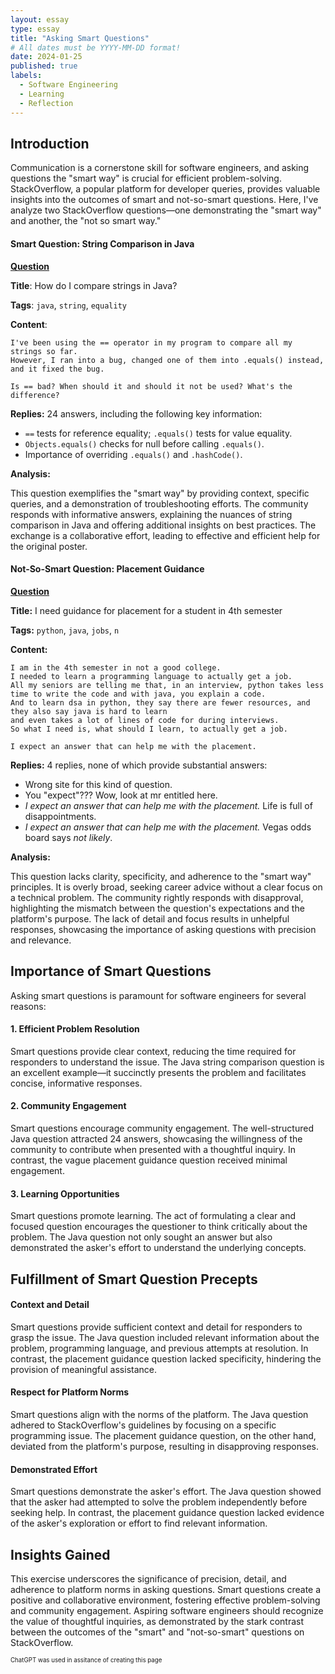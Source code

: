 ```yaml
---
layout: essay
type: essay
title: "Asking Smart Questions"
# All dates must be YYYY-MM-DD format!
date: 2024-01-25
published: true
labels:
  - Software Engineering
  - Learning
  - Reflection
---
```



## Introduction

Communication is a cornerstone skill for software engineers, and asking questions the "smart way" is crucial for efficient problem-solving. StackOverflow, a popular platform for developer queries, provides valuable insights into the outcomes of smart and not-so-smart questions. Here, I've analyze two StackOverflow questions—one demonstrating the "smart way" and another, the "not so smart way."

#### Smart Question: String Comparison in Java
<ins>**[Question](https://stackoverflow.com/questions/513832/how-do-i-compare-strings-in-java)**</ins>

**Title**: How do I compare strings in Java?

**Tags**: `java`, `string`, `equality`

**Content**:

```
I've been using the == operator in my program to compare all my strings so far. 
However, I ran into a bug, changed one of them into .equals() instead, and it fixed the bug.

Is == bad? When should it and should it not be used? What's the difference?
```
**Replies:**
24 answers, including the following key information:
-  `==` tests for reference equality; `.equals()` tests for value equality.
-  `Objects.equals()` checks for null before calling `.equals()`.
- Importance of overriding `.equals()` and `.hashCode()`.

**Analysis:**

This question exemplifies the "smart way" by providing context, specific queries, and a demonstration of troubleshooting efforts. The community responds with informative answers, explaining the nuances of string comparison in Java and offering additional insights on best practices. The exchange is a collaborative effort, leading to effective and efficient help for the original poster.

#### Not-So-Smart Question: Placement Guidance
<ins>**[Question](https://stackoverflow.com/questions/77884100/i-need-guidance-for-placement-for-student-in-4th-semester)**</ins>

**Title:** I need guidance for placement for a student in 4th semester

**Tags:** `python`, `java`, `jobs`, `n`

**Content:**

```
I am in the 4th semester in not a good college. 
I needed to learn a programming language to actually get a job. 
All my seniors are telling me that, in an interview, python takes less time to write the code and with java, you explain a code. 
And to learn dsa in python, they say there are fewer resources, and they also say java is hard to learn 
and even takes a lot of lines of code for during interviews. 
So what I need is, what should I learn, to actually get a job.

I expect an answer that can help me with the placement.
```
**Replies:**
4 replies, none of which provide substantial answers:
- Wrong site for this kind of question.
- You "expect"??? Wow, look at mr entitled here.
- _I expect an answer that can help me with the placement._ Life is full of disappointments.
- _I expect an answer that can help me with the placement._ Vegas odds board says _not likely_.

**Analysis:**

This question lacks clarity, specificity, and adherence to the "smart way" principles. It is overly broad, seeking career advice without a clear focus on a technical problem. The community rightly responds with disapproval, highlighting the mismatch between the question's expectations and the platform's purpose. The lack of detail and focus results in unhelpful responses, showcasing the importance of asking questions with precision and relevance.

## Importance of Smart Questions
Asking smart questions is paramount for software engineers for several reasons:

#### 1. Efficient Problem Resolution
Smart questions provide clear context, reducing the time required for responders to understand the issue. The Java string comparison question is an excellent example—it succinctly presents the problem and facilitates concise, informative responses.

#### 2. Community Engagement
Smart questions encourage community engagement. The well-structured Java question attracted 24 answers, showcasing the willingness of the community to contribute when presented with a thoughtful inquiry. In contrast, the vague placement guidance question received minimal engagement.

#### 3. Learning Opportunities
Smart questions promote learning. The act of formulating a clear and focused question encourages the questioner to think critically about the problem. The Java question not only sought an answer but also demonstrated the asker's effort to understand the underlying concepts.

## Fulfillment of Smart Question Precepts
#### Context and Detail
Smart questions provide sufficient context and detail for responders to grasp the issue. The Java question included relevant information about the problem, programming language, and previous attempts at resolution. In contrast, the placement guidance question lacked specificity, hindering the provision of meaningful assistance.

#### Respect for Platform Norms
Smart questions align with the norms of the platform. The Java question adhered to StackOverflow's guidelines by focusing on a specific programming issue. The placement guidance question, on the other hand, deviated from the platform's purpose, resulting in disapproving responses.

#### Demonstrated Effort
Smart questions demonstrate the asker's effort. The Java question showed that the asker had attempted to solve the problem independently before seeking help. In contrast, the placement guidance question lacked evidence of the asker's exploration or effort to find relevant information.

## Insights Gained
This exercise underscores the significance of precision, detail, and adherence to platform norms in asking questions. Smart questions create a positive and collaborative environment, fostering effective problem-solving and community engagement. Aspiring software engineers should recognize the value of thoughtful inquiries, as demonstrated by the stark contrast between the outcomes of the "smart" and "not-so-smart" questions on StackOverflow.


<sub><sup>ChatGPT was used in assitance of creating this page</sup></sub>